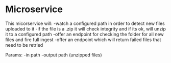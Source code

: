 
# Microservice
This micorservice will:
-watch a configured path in order to detect new files uploaded to it
-if the file is a .zip it will check integrity and if its ok, will unzip it to a configured path
-offer an endpoint for checking the folder for all new files and fire full ingest
-offer an endpoint which will return failed files that need to be retried

Params:
-in path
-output path (unzipped files)



